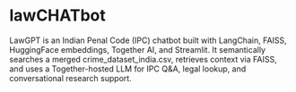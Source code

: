 # lawCHATbot
LawGPT is an Indian Penal Code (IPC) chatbot built with LangChain, FAISS, HuggingFace embeddings, Together AI, and Streamlit. It semantically searches a merged crime_dataset_india.csv, retrieves context via FAISS, and uses a Together-hosted LLM for IPC Q&amp;A, legal lookup, and conversational research support.
